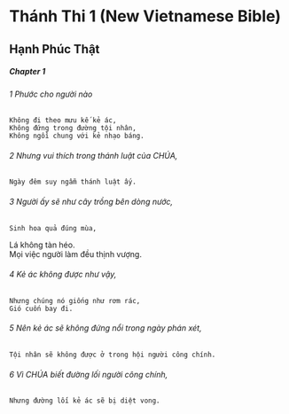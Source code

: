 
# Thánh Thi 1 (New Vietnamese Bible)
## Hạnh Phúc Thật

##### Chapter 1
###### 1 Phước cho người nào  
    Không đi theo mưu kế kẻ ác,  
    Không đứng trong đường tội nhân,  
    Không ngồi chung với kẻ nhạo báng.  

###### 2 Nhưng vui thích trong thánh luật của CHÚA,  
    Ngày đêm suy ngẫm thánh luật ấy.  

###### 3 Người ấy sẽ như cây trồng bên dòng nước,  
    Sinh hoa quả đúng mùa,  
Lá không tàn héo.  
    Mọi việc người làm đều thịnh vượng.  

###### 4 Kẻ ác không được như vậy,  
    Nhưng chúng nó giống như rơm rác,  
    Gió cuốn bay đi.  

###### 5 Nên kẻ ác sẽ không đứng nổi trong ngày phán xét,  
    Tội nhân sẽ không được ở trong hội người công chính.  

###### 6 Vì CHÚA biết đường lối người công chính,  
    Nhưng đường lối kẻ ác sẽ bị diệt vong.

